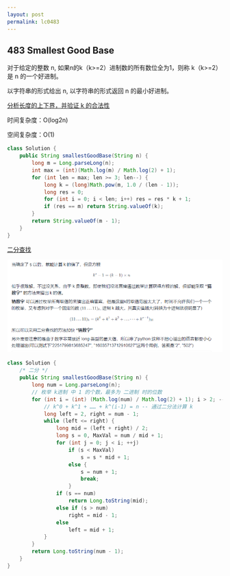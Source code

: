 ```yaml
---
layout: post
permalink: lc0483 
---
```


## 483 Smallest Good Base

对于给定的整数 n, 如果n的k（k>=2）进制数的所有数位全为1，则称 k（k>=2）是 n 的一个好进制。

以字符串的形式给出 n, 以字符串的形式返回 n 的最小好进制。

[分析长度的上下界，并验证 k 的合法性](https://leetcode-cn.com/problems/smallest-good-base/solution/gong-shui-san-xie-xiang-jie-ru-he-fen-xi-r94g/)


时间复杂度：O(log2n)

空间复杂度：O(1)
```java
class Solution {
    public String smallestGoodBase(String n) {
        long m = Long.parseLong(n);
        int max = (int)(Math.log(m) / Math.log(2) + 1);
        for (int len = max; len >= 3; len--) {
            long k = (long)Math.pow(m, 1.0 / (len - 1));
            long res = 0;
            for (int i = 0; i < len; i++) res = res * k + 1;
            if (res == m) return String.valueOf(k);
        }
        return String.valueOf(m - 1);
    }
}
```

[二分查找](https://leetcode-cn.com/problems/smallest-good-base/solution/zui-xiao-hao-jin-zhi-er-fen-shu-xue-fang-frrv/)

![](/assets/img/blogs/allLC/lc0483_0.png)
```java
class Solution {
    /* 二分 */
    public String smallestGoodBase(String n) {
        long num = Long.parseLong(n);
        // 枚举 k进制 中 1 的个数，最多为 二进制 时的位数
        for (int i = (int) (Math.log(num) / Math.log(2) + 1); i > 2; --i) {
            // k^0 + k^1 + …… + k^(i-1) = n -- 通过二分法计算 k
            long left = 2, right = num - 1;
            while (left <= right) {
                long mid = (left + right) / 2;
                long s = 0, MaxVal = num / mid + 1;
                for (int j = 0; j < i; ++j)
                    if (s < MaxVal)
                        s = s * mid + 1;
                    else {
                        s = num + 1;
                        break;
                    }
                if (s == num)
                    return Long.toString(mid);
                else if (s > num)
                    right = mid - 1;
                else
                    left = mid + 1;
            }
        }
        return Long.toString(num - 1);
    }
}
```